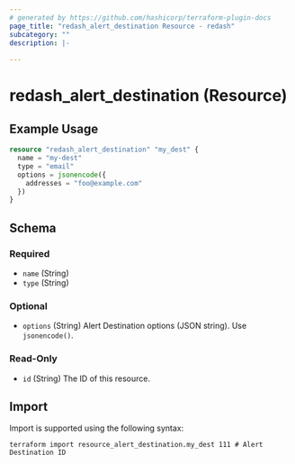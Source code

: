 ```yaml
---
# generated by https://github.com/hashicorp/terraform-plugin-docs
page_title: "redash_alert_destination Resource - redash"
subcategory: ""
description: |-
  
---
```


# redash_alert_destination (Resource)



## Example Usage

```terraform
resource "redash_alert_destination" "my_dest" {
  name = "my-dest"
  type = "email"
  options = jsonencode({
    addresses = "foo@example.com"
  })
}
```

<!-- schema generated by tfplugindocs -->
## Schema

### Required

- `name` (String)
- `type` (String)

### Optional

- `options` (String) Alert Destination options (JSON string). Use `jsonencode()`.

### Read-Only

- `id` (String) The ID of this resource.

## Import

Import is supported using the following syntax:

```shell
terraform import resource_alert_destination.my_dest 111 # Alert Destination ID
```
